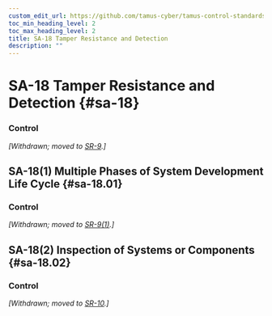 ```yaml
---
custom_edit_url: https://github.com/tamus-cyber/tamus-control-standards/tree/main/content/tamus.edu/TAMUS_profile.xml
toc_min_heading_level: 2
toc_max_heading_level: 2
title: SA-18 Tamper Resistance and Detection
description: ""
---
```


# SA-18 Tamper Resistance and Detection {#sa-18}

### Control

<em>[Withdrawn; moved to [SR-9](/catalog/sr/sr-09#sr-09).]</em>



## SA-18(1) Multiple Phases of System Development Life Cycle {#sa-18.01}

### Control

<em>[Withdrawn; moved to [SR-9(1)](/catalog/sr/sr-09#sr-09.01).]</em>



## SA-18(2) Inspection of Systems or Components {#sa-18.02}

### Control

<em>[Withdrawn; moved to [SR-10](/catalog/sr/sr-10#sr-10).]</em>


